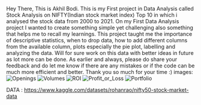 Hey There, This is Akhil Bodi. This is my First project in Data Analysis called Stock Analysis on NIFTY(Indian stock market index) Top 10 in which i analysed the stock data from 2000 to 2021. On my First Data Analysis project I wanted to create something simple yet challenging also something that helps me to recall my learnings. This project taught me the importance of descriptive statistics, when to drop data, how to add different columns from the available column, plots especially the pie plot, labelling and analyzing the data. Will for sure work on this data with better ideas in future as lot more can be done. As earlier and always, please do share your feedback and do let me know if there are any mistakes or if the code can be much more efficient and better. Thank you so much for your time :)
images: ![Openings](https://github.com/AkhilBodi/My_Projects/assets/54629845/2332a297-19cd-4a4d-949f-80cd466662fd)
![Volumes](https://github.com/AkhilBodi/My_Projects/assets/54629845/2acd5377-fa57-4d25-9960-0c661520c329)
![ROI](https://github.com/AkhilBodi/My_Projects/assets/54629845/181c7a89-d1c2-439d-96a4-6e027c16d7e0)
![Profit_or_Loss](https://github.com/AkhilBodi/My_Projects/assets/54629845/ce134c72-be7a-437b-94a0-9d0cf23b8db1)
![Portfolio](https://github.com/AkhilBodi/My_Projects/assets/54629845/71fd82e0-b02e-4a18-954a-f262feb40b85)

DATA : https://www.kaggle.com/datasets/rohanrao/nifty50-stock-market-data
